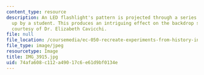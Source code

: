 ```yaml
---
content_type: resource
description: An LED flashlight's pattern is projected through a series of lenses set
  up by a student. This produces an intriguing effect on the backdrop screen. Photo
  courtesy of Dr. Elizabeth Cavicchi.
file: null
file_location: /coursemedia/ec-050-recreate-experiments-from-history-inform-the-future-from-the-past-galileo-january-iap-2010/74afa608c112a49017c6e61d9bf0134e_IMG_3915.jpg
file_type: image/jpeg
resourcetype: Image
title: IMG_3915.jpg
uid: 74afa608-c112-a490-17c6-e61d9bf0134e
---
```

